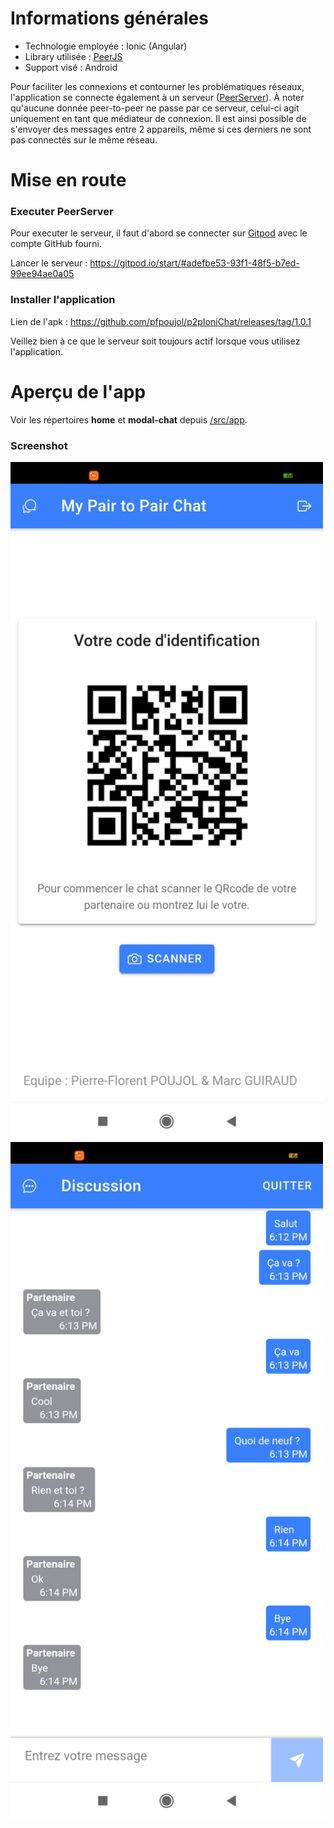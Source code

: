 Informations générales
====
- Technologie employée : Ionic (Angular)
- Library utilisée : [PeerJS](https://peerjs.com/)
- Support visé : Android

Pour faciliter les connexions et contourner les problématiques réseaux, l'application se connecte également à un serveur ([PeerServer](https://github.com/peers/peerjs-server/blob/master/README.md#peerserver-a-server-for-peerjs)). 
À noter qu'aucune donnée peer-to-peer ne passe par ce serveur, celui-ci agit uniquement en tant que médiateur de connexion. Il est ainsi possible de s'envoyer des messages entre 2 appareils, même si ces derniers ne sont pas connectés sur le même réseau.

Mise en route
====
### Executer PeerServer
Pour executer le serveur, il faut d'abord se connecter sur [Gitpod](https://gitpod.io/login/) avec le compte GitHub fourni.

Lancer le serveur : https://gitpod.io/start/#adefbe53-93f1-48f5-b7ed-99ee94ae0a05

### Installer l'application
Lien de l'apk : https://github.com/pfpoujol/p2pIoniChat/releases/tag/1.0.1

Veillez bien à ce que le serveur soit toujours actif lorsque vous utilisez l'application.

Aperçu de l'app
=
Voir les répertoires **home** et **modal-chat** depuis [/src/app](https://github.com/pfpoujol/p2pIoniChat/tree/master/src/app).
### Screenshot
<img src="screenshot_home.jpg" alt="home" width="500"/> <img src="screenshot_modal_chat.jpg" alt="home" width="500"/>




